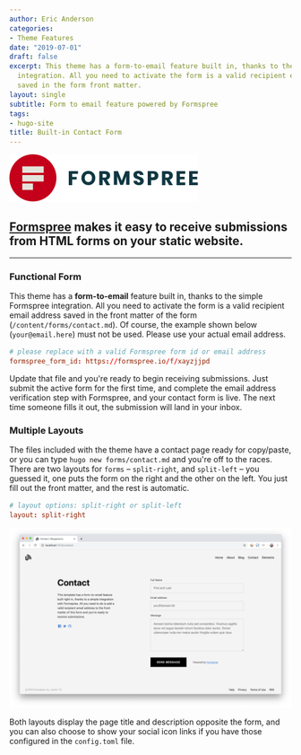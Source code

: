 ```yaml
---
author: Eric Anderson
categories:
- Theme Features
date: "2019-07-01"
draft: false
excerpt: This theme has a form-to-email feature built in, thanks to the simple Formspree
  integration. All you need to activate the form is a valid recipient email address
  saved in the form front matter.
layout: single
subtitle: Form to email feature powered by Formspree
tags:
- hugo-site
title: Built-in Contact Form
---
```


![Formspree Logo](formspree-logo.png)

## [Formspree](https://formspree.io) makes it easy to receive submissions from HTML forms on your static website.

---

### Functional Form

This theme has a **form-to-email** feature built in, thanks to the simple Formspree integration. All you need to activate the form is a valid recipient email address saved in the front matter of the form
(`/content/forms/contact.md`). Of course, the example shown below (`your@email.here`) must not be used. Please use your actual email address.

```toml
# please replace with a valid Formspree form id or email address
formspree_form_id: https://formspree.io/f/xayzjjpd
```

Update that file and you're ready to begin receiving submissions. Just submit
the active form for the first time, and complete the email address verification
step with Formspree, and your contact form is live. The next time someone
fills it out, the submission will land in your inbox.

### Multiple Layouts

The files included with the theme have a contact page ready for copy/paste, or
you can type `hugo new forms/contact.md` and you're off to the races. There are two
layouts for `forms` – `split-right`, and `split-left` – you guessed it, one puts
the form on the right and the other on the left. You just fill out the front
matter, and the rest is automatic.

```toml
# layout options: split-right or split-left
layout: split-right
```

![Contact Form Split Right Layout Screenshot](built-in-contact-form-screenshot.png)

Both layouts display the page title and description opposite the form, and you
can also choose to show your social icon links if you have those configured in
the `config.toml` file.
